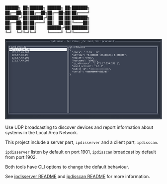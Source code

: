 ```
██████╗ ██╗██████╗ ██████╗ ██╗███████╗
██╔══██╗██║██╔══██╗██╔══██╗██║██╔════╝
██████╔╝██║██████╔╝██║  ██║██║███████╗
██╔══██╗██║██╔═══╝ ██║  ██║██║╚════██║
██║  ██║██║██║     ██████╔╝██║███████║
╚═╝  ╚═╝╚═╝╚═╝     ╚═════╝ ╚═╝╚══════╝
```

<!--Font: ANSI Shadow-->

![ipdisscan screenshot](./ipdisscan/img/screenshots/ipdisscan.png)

Use UDP broadcasting to discover devices and report information about systems
in the Local Area Network.

This project include a server part, `ipdisserver` and a client part,
`ipdisscan`.

`ipdisserver` listen by default on port 1901,
`ipdisscan` broadcast by default from port 1902.

Both tools have CLI options to change the default behaviour.

See [ipdisserver README](ipdisserver/README.md)
and [ipdisscan README](ipdisscan/README.md)
for more information.
